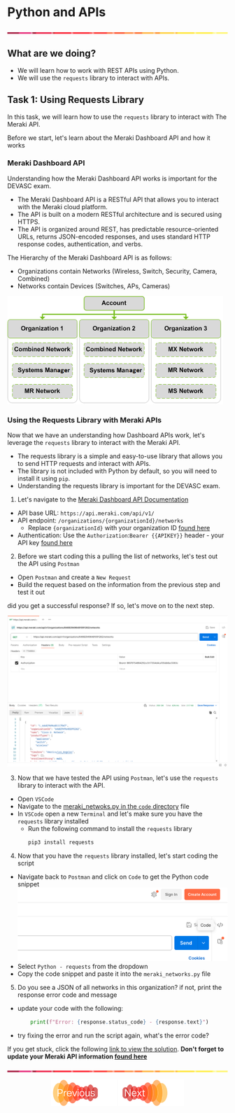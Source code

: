 # Python and APIs
![line](../assets/banner.png)

## What are we doing?
- We will learn how to work with REST APIs using Python.
- We will use the `requests` library to interact with APIs.


## Task 1: Using Requests Library
In this task, we will learn how to use the `requests` library to interact with The Meraki API.

Before we start, let's learn about the Meraki Dashboard API and how it works

### Meraki Dashboard API

Understanding how the Meraki Dashboard API works is important for the DEVASC exam. 
- The Meraki Dashboard API is a RESTful API that allows you to interact with the Meraki cloud platform. 
- The API is built on a modern RESTful architecture and is secured using HTTPS.
- The API is organized around REST, has predictable resource-oriented URLs, returns JSON-encoded responses, and uses standard HTTP response codes, authentication, and verbs.

The Hierarchy of the Meraki Dashboard API is as follows:
- Organizations contain Networks (Wireless, Switch, Security, Camera, Combined)
- Networks contain Devices (Switches, APs, Cameras)

![Meraki](./images/meraki.png)

### Using the Requests Library with Meraki APIs

Now that we have an understanding how Dashboard APIs work, let's leverage the `requests` library to interact with the Meraki API.
- The requests library is a simple and easy-to-use library that allows you to send HTTP requests and interact with APIs.
- The library is not included with Python by default, so you will need to install it using `pip`.
- Understanding the requests library is important for the DEVASC exam.

1. Let's navigate to the [Meraki Dashboard API Documentation](https://developer.cisco.com/meraki/api-v1/get-network/)
- API base URL: `https://api.meraki.com/api/v1/`
- API endpoint: `/organizations/{organizationId}/networks`
  - Replace `{organizationId}` with your organization ID [found here](./code/meraki_api_info.md)
- Authentication: Use the `Authorization`:`Bearer {{APIKEY}}` header - your API key [found here](./code/meraki_api_info.md)

2. Before we start coding this a pulling the list of networks, let's test out the API using `Postman`
- Open `Postman` and create a `New Request`
- Build the request based on the information from the previous step and test it out

did you get a successful response? If so, let's move on to the next step.

![meraki_postman1.png](./images/meraki_postman1.png)


3. Now that we have tested the API using `Postman`, let's use the `requests` library to interact with the API.
- Open `VSCode` 
- Navigate to the [meraki_netwoks.py in the `code` directory](./code/meraki_networks.py) file
- In `VSCode` open a new `Terminal` and let's make sure you have the `requests` library installed
  - Run the following command to install the `requests` library
    ```bash
    pip3 install requests
    ```

4. Now that you have the `requests` library installed, let's start coding the script
- Navigate back to `Postman` and click on `Code` to get the Python code snippet
![code](./images/postman_code.png)
- Select `Python - requests` from the dropdown
- Copy the code snippet and paste it into the `meraki_networks.py` file

5. Do you see a JSON of all networks in this organization? if not, print the response error code and message
- update your code with the following:
  ```python
      print(f"Error: {response.status_code} - {response.text}")
  ```
- try fixing the error and run the script again, what's the error code? 


If you get stuck, click the following [link to view the solution](./code/solutions/meraki_networks_solution.py).
**Don't forget to update your Meraki API information [found here](./code/meraki_api_info.md)**

![line](../assets/banner.png)
<p align="center">
<a href="5.md"><img src="../assets/previous.png" width="150px"></a>
<a href="7.md"><img src="../assets/next.png" width="150px"></a>
</p>